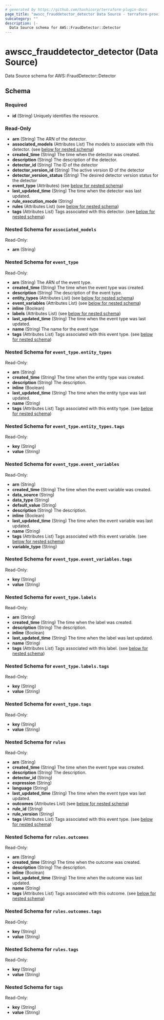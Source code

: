```yaml
---
# generated by https://github.com/hashicorp/terraform-plugin-docs
page_title: "awscc_frauddetector_detector Data Source - terraform-provider-awscc"
subcategory: ""
description: |-
  Data Source schema for AWS::FraudDetector::Detector
---
```


# awscc_frauddetector_detector (Data Source)

Data Source schema for AWS::FraudDetector::Detector



<!-- schema generated by tfplugindocs -->
## Schema

### Required

- **id** (String) Uniquely identifies the resource.

### Read-Only

- **arn** (String) The ARN of the detector.
- **associated_models** (Attributes List) The models to associate with this detector. (see [below for nested schema](#nestedatt--associated_models))
- **created_time** (String) The time when the detector was created.
- **description** (String) The description of the detector.
- **detector_id** (String) The ID of the detector
- **detector_version_id** (String) The active version ID of the detector
- **detector_version_status** (String) The desired detector version status for the detector
- **event_type** (Attributes) (see [below for nested schema](#nestedatt--event_type))
- **last_updated_time** (String) The time when the detector was last updated.
- **rule_execution_mode** (String)
- **rules** (Attributes List) (see [below for nested schema](#nestedatt--rules))
- **tags** (Attributes List) Tags associated with this detector. (see [below for nested schema](#nestedatt--tags))

<a id="nestedatt--associated_models"></a>
### Nested Schema for `associated_models`

Read-Only:

- **arn** (String)


<a id="nestedatt--event_type"></a>
### Nested Schema for `event_type`

Read-Only:

- **arn** (String) The ARN of the event type.
- **created_time** (String) The time when the event type was created.
- **description** (String) The description of the event type.
- **entity_types** (Attributes List) (see [below for nested schema](#nestedatt--event_type--entity_types))
- **event_variables** (Attributes List) (see [below for nested schema](#nestedatt--event_type--event_variables))
- **inline** (Boolean)
- **labels** (Attributes List) (see [below for nested schema](#nestedatt--event_type--labels))
- **last_updated_time** (String) The time when the event type was last updated.
- **name** (String) The name for the event type
- **tags** (Attributes List) Tags associated with this event type. (see [below for nested schema](#nestedatt--event_type--tags))

<a id="nestedatt--event_type--entity_types"></a>
### Nested Schema for `event_type.entity_types`

Read-Only:

- **arn** (String)
- **created_time** (String) The time when the entity type was created.
- **description** (String) The description.
- **inline** (Boolean)
- **last_updated_time** (String) The time when the entity type was last updated.
- **name** (String)
- **tags** (Attributes List) Tags associated with this entity type. (see [below for nested schema](#nestedatt--event_type--entity_types--tags))

<a id="nestedatt--event_type--entity_types--tags"></a>
### Nested Schema for `event_type.entity_types.tags`

Read-Only:

- **key** (String)
- **value** (String)



<a id="nestedatt--event_type--event_variables"></a>
### Nested Schema for `event_type.event_variables`

Read-Only:

- **arn** (String)
- **created_time** (String) The time when the event variable was created.
- **data_source** (String)
- **data_type** (String)
- **default_value** (String)
- **description** (String) The description.
- **inline** (Boolean)
- **last_updated_time** (String) The time when the event variable was last updated.
- **name** (String)
- **tags** (Attributes List) Tags associated with this event variable. (see [below for nested schema](#nestedatt--event_type--event_variables--tags))
- **variable_type** (String)

<a id="nestedatt--event_type--event_variables--tags"></a>
### Nested Schema for `event_type.event_variables.tags`

Read-Only:

- **key** (String)
- **value** (String)



<a id="nestedatt--event_type--labels"></a>
### Nested Schema for `event_type.labels`

Read-Only:

- **arn** (String)
- **created_time** (String) The time when the label was created.
- **description** (String) The description.
- **inline** (Boolean)
- **last_updated_time** (String) The time when the label was last updated.
- **name** (String)
- **tags** (Attributes List) Tags associated with this label. (see [below for nested schema](#nestedatt--event_type--labels--tags))

<a id="nestedatt--event_type--labels--tags"></a>
### Nested Schema for `event_type.labels.tags`

Read-Only:

- **key** (String)
- **value** (String)



<a id="nestedatt--event_type--tags"></a>
### Nested Schema for `event_type.tags`

Read-Only:

- **key** (String)
- **value** (String)



<a id="nestedatt--rules"></a>
### Nested Schema for `rules`

Read-Only:

- **arn** (String)
- **created_time** (String) The time when the event type was created.
- **description** (String) The description.
- **detector_id** (String)
- **expression** (String)
- **language** (String)
- **last_updated_time** (String) The time when the event type was last updated.
- **outcomes** (Attributes List) (see [below for nested schema](#nestedatt--rules--outcomes))
- **rule_id** (String)
- **rule_version** (String)
- **tags** (Attributes List) Tags associated with this event type. (see [below for nested schema](#nestedatt--rules--tags))

<a id="nestedatt--rules--outcomes"></a>
### Nested Schema for `rules.outcomes`

Read-Only:

- **arn** (String)
- **created_time** (String) The time when the outcome was created.
- **description** (String) The description.
- **inline** (Boolean)
- **last_updated_time** (String) The time when the outcome was last updated.
- **name** (String)
- **tags** (Attributes List) Tags associated with this outcome. (see [below for nested schema](#nestedatt--rules--outcomes--tags))

<a id="nestedatt--rules--outcomes--tags"></a>
### Nested Schema for `rules.outcomes.tags`

Read-Only:

- **key** (String)
- **value** (String)



<a id="nestedatt--rules--tags"></a>
### Nested Schema for `rules.tags`

Read-Only:

- **key** (String)
- **value** (String)



<a id="nestedatt--tags"></a>
### Nested Schema for `tags`

Read-Only:

- **key** (String)
- **value** (String)


